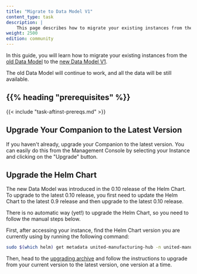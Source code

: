 ```yaml
---
title: "Migrate to Data Model V1"
content_type: task
description: |
    This page describes how to migrate your existing instances from the old Data Model to the new Data Model V1.
weight: 2500
edition: community
---
```


<!-- overview -->
In this guide, you will learn how to migrate your existing instances from the
[old Data Model](/docs/datamodel_old) to the [new Data Model V1](/docs/datamodel).

The old Data Model will continue to work, and all the data will be still available.

## {{% heading "prerequisites" %}}

<!-- Use the include shortcode for the prerequisites, depending
     on the type of task. For example, if the task happens after installation,
     use the {{< include "task-aftinst-prereqs.md" >}} shortcode, and if the
     task happens before installation, use the {{< include "task-befinst-prereqs.md" >}}
     shortcode. If the task has no prerequisites, delete the {{% heading "prerequisites" %}}
-->

<!-- If you set the minimum_version or maximum_version parameter in the page's
     front matter, add the version check shortcode {{< version-check >}}.
-->

{{< include "task-aftinst-prereqs.md" >}}

<!-- steps -->

## Upgrade Your Companion to the Latest Version

If you haven't already, upgrade your Companion to the latest version. You can
easily do this from the Management Console by selecting your Instance and
clicking on the "Upgrade" button.

## Upgrade the Helm Chart

The new Data Model was introduced in the 0.10 release of the Helm Chart. To upgrade
to the latest 0.10 release, you first need to update the Helm Chart to the latest
0.9 release and then upgrade to the latest 0.10 release.

There is no automatic way (yet!) to upgrade the Helm Chart, so you need to follow
the manual steps below.

First, after accessing your instance, find the Helm Chart version you are currently
using by running the following command:

```bash
sudo $(which helm) get metadata united-manufacturing-hub -n united-manufacturing-hub --kubeconfig /etc/rancher/k3s/k3s.yaml | grep -e ^VERSION
```

Then, head to the [upgrading archive](/docs/production-guide/upgrading/archive)
and follow the instructions to upgrade from your current version to the latest
version, one version at a time.
